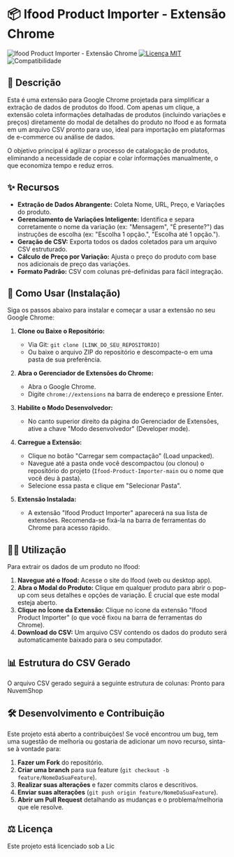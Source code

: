 # 📦 Ifood Product Importer - Extensão Chrome

![Ifood Product Importer - Extensão Chrome](https://img.shields.io/badge/Status-Ativo-brightgreen)
[![Licença MIT](https://img.shields.io/badge/Licença-MIT-blue.svg)](LICENSE)
![Compatibilidade](https://img.shields.io/badge/Navegador-Chrome-orange)

## 📝 Descrição

Esta é uma extensão para Google Chrome projetada para simplificar a extração de dados de produtos do Ifood. Com apenas um clique, a extensão coleta informações detalhadas de produtos (incluindo variações e preços) diretamente do modal de detalhes do produto no Ifood e as formata em um arquivo CSV pronto para uso, ideal para importação em plataformas de e-commerce ou análise de dados.

O objetivo principal é agilizar o processo de catalogação de produtos, eliminando a necessidade de copiar e colar informações manualmente, o que economiza tempo e reduz erros.

## ✨ Recursos

* **Extração de Dados Abrangente:** Coleta Nome, URL, Preço, e Variações do produto.
* **Gerenciamento de Variações Inteligente:** Identifica e separa corretamente o nome da variação (ex: "Mensagem", "É presente?") das instruções de escolha (ex: "Escolha 1 opção.", "Escolha até 1 opção.").
* **Geração de CSV:** Exporta todos os dados coletados para um arquivo CSV estruturado.
* **Cálculo de Preço por Variação:** Ajusta o preço do produto com base nos adicionais de preço das variações.
* **Formato Padrão:** CSV com colunas pré-definidas para fácil integração.

## 🚀 Como Usar (Instalação)

Siga os passos abaixo para instalar e começar a usar a extensão no seu Google Chrome:

1.  **Clone ou Baixe o Repositório:**
    * Via Git: `git clone [LINK_DO_SEU_REPOSITORIO]`
    * Ou baixe o arquivo ZIP do repositório e descompacte-o em uma pasta de sua preferência.

2.  **Abra o Gerenciador de Extensões do Chrome:**
    * Abra o Google Chrome.
    * Digite `chrome://extensions` na barra de endereço e pressione Enter.

3.  **Habilite o Modo Desenvolvedor:**
    * No canto superior direito da página do Gerenciador de Extensões, ative a chave "Modo desenvolvedor" (Developer mode).

4.  **Carregue a Extensão:**
    * Clique no botão "Carregar sem compactação" (Load unpacked).
    * Navegue até a pasta onde você descompactou (ou clonou) o repositório do projeto (`Ifood-Product-Importer-main` ou o nome que você deu à pasta).
    * Selecione essa pasta e clique em "Selecionar Pasta".

5.  **Extensão Instalada:**
    * A extensão "Ifood Product Importer" aparecerá na sua lista de extensões. Recomenda-se fixá-la na barra de ferramentas do Chrome para acesso rápido.

## 🧑‍💻 Utilização

Para extrair os dados de um produto no Ifood:

1.  **Navegue até o Ifood:** Acesse o site do Ifood (web ou desktop app).
2.  **Abra o Modal do Produto:** Clique em qualquer produto para abrir o pop-up com seus detalhes e opções de variação. É crucial que este modal esteja aberto.
3.  **Clique no Ícone da Extensão:** Clique no ícone da extensão "Ifood Product Importer" (o que você fixou na barra de ferramentas do Chrome).
4.  **Download do CSV:** Um arquivo CSV contendo os dados do produto será automaticamente baixado para o seu computador.

## 📊 Estrutura do CSV Gerado

O arquivo CSV gerado seguirá a seguinte estrutura de colunas:
Pronto para NuvemShop

## 🛠️ Desenvolvimento e Contribuição

Este projeto está aberto a contribuições! Se você encontrou um bug, tem uma sugestão de melhoria ou gostaria de adicionar um novo recurso, sinta-se à vontade para:

1.  **Fazer um Fork** do repositório.
2.  **Criar uma branch** para sua feature (`git checkout -b feature/NomeDaSuaFeature`).
3.  **Realizar suas alterações** e fazer commits claros e descritivos.
4.  **Enviar suas alterações** (`git push origin feature/NomeDaSuaFeature`).
5.  **Abrir um Pull Request** detalhando as mudanças e o problema/melhoria que ele resolve.

## ⚖️ Licença

Este projeto está licenciado sob a Lic
